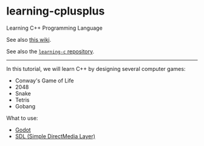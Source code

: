 # learning-cplusplus
Learning C++ Programming Language

See also [this wiki](https://github.com/hengxin/learning-cplusplus/wiki).

See also the [`learning-c` repository](https://github.com/hengxin/learning-c).

---

In this tutorial, we will learn C++ by designing several computer games:

- Conway's Game of Life
- 2048
- Snake
- Tetris
- Gobang

What to use:
- [Godot](https://godotengine.org/)
- [SDL (Simple DirectMedia Layer)](https://www.libsdl.org/)
